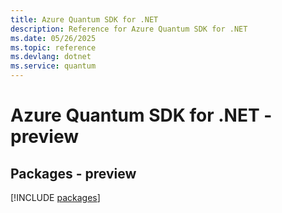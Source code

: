 ```yaml
---
title: Azure Quantum SDK for .NET
description: Reference for Azure Quantum SDK for .NET
ms.date: 05/26/2025
ms.topic: reference
ms.devlang: dotnet
ms.service: quantum
---
```

# Azure Quantum SDK for .NET - preview
## Packages - preview
[!INCLUDE [packages](quantum-index.md)]